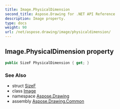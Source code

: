 ```yaml
---
title: Image.PhysicalDimension
second_title: Aspose.Drawing for .NET API Reference
description: Image property. 
type: docs
weight: 90
url: /net/aspose.drawing/image/physicaldimension/
---
```

## Image.PhysicalDimension property

```csharp
public SizeF PhysicalDimension { get; }
```

### See Also

* struct [SizeF](../../sizef/)
* class [Image](../)
* namespace [Aspose.Drawing](../../image/)
* assembly [Aspose.Drawing.Common](../../../)


